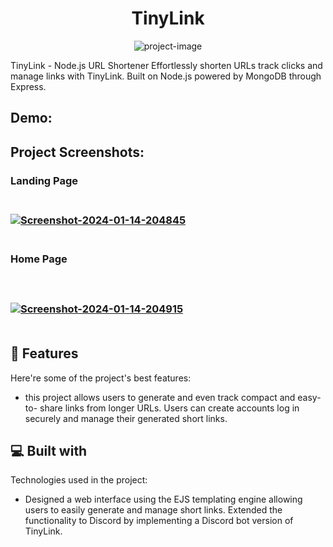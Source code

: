 <h1 align="center" id="title">TinyLink</h1>

<p align="center"><img src="https://socialify.git.ci/Suzzit6/TinyLink/image?description=1&amp;descriptionEditable=TinyLink%20-%20Node.js%20URL%20Shortener%20%20%0A%20Effortlessly%20shorten%20URLs%2C%20track%20clicks%2C%20%20and%20manage%20links%20with%20TinyLink.%20Built%20on%20Node.js%2C%20powered%20by%20MongoDB%20through%20Express.&amp;font=Jost&amp;language=1&amp;name=1&amp;owner=1&amp;pattern=Solid&amp;theme=Dark" alt="project-image"></p>

<p id="description">TinyLink - Node.js URL Shortener Effortlessly shorten URLs track clicks and manage links with TinyLink. Built on Node.js powered by MongoDB through Express.</p>
<h2>Demo:</h2>
 <a href="https://tinylinkbysuzzit6.onrender.com"></a>
<h2>Project Screenshots:</h2>
<h3>Landing Page<h3> <br>
<a href="https://ibb.co/7yBkVHg"><img src="https://i.ibb.co/6sGXb2v/Screenshot-2024-01-14-204845.png" alt="Screenshot-2024-01-14-204845" border="0"></a> <br><br>

<h3>Home Page<h3><br>

<a href="https://ibb.co/0jJBfR1"><img src="https://i.ibb.co/DDKG7Hm/Screenshot-2024-01-14-204915.png" alt="Screenshot-2024-01-14-204915" border="0"></a>  <br><br>

  
  
<h2>🧐 Features</h2>

Here're some of the project's best features:

*   this project allows users to generate and even track compact and easy-to- share links from longer URLs. Users can create accounts log in securely and manage their generated short links.

  
  
<h2>💻 Built with</h2>

Technologies used in the project:

*   Designed a web interface using the EJS templating engine allowing users to easily generate and manage short links. Extended the functionality to Discord by implementing a Discord bot version of TinyLink.
